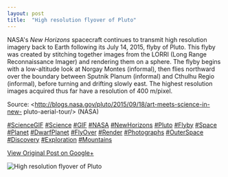 ```yaml
---
layout: post
title:  "High resolution flyover of Pluto"
---
```


NASA's _New Horizons_ spacecraft continues to transmit high resolution imagery
back to Earth following its July 14, 2015, flyby of Pluto. This flyby was
created by stitching together images from the LORRI (Long Range Reconnaissance
Imager) and rendering them on a sphere. The flyby begins with a low-altitude
look at Norgay Montes (informal), then flies northward over the boundary
between Sputnik Planum (informal) and Cthulhu Regio (informal), before turning
and drifting slowly east. The highest resolution images acquired thus far have
a resolution of 400 m/pixel.  
  
Source: <http://blogs.nasa.gov/pluto/2015/09/18/art-meets-science-in-new-
pluto-aerial-tour/> (NASA)  
  
[#ScienceGIF](https://plus.google.com/s/%23ScienceGIF/posts)
[#Science](https://plus.google.com/s/%23Science/posts)
[#GIF](https://plus.google.com/s/%23GIF/posts)
[#NASA](https://plus.google.com/s/%23NASA/posts)
[#NewHorizons](https://plus.google.com/s/%23NewHorizons/posts)
[#Pluto](https://plus.google.com/s/%23Pluto/posts)
[#Flyby](https://plus.google.com/s/%23Flyby/posts)
[#Space](https://plus.google.com/s/%23Space/posts)
[#Planet](https://plus.google.com/s/%23Planet/posts)
[#DwarfPlanet](https://plus.google.com/s/%23DwarfPlanet/posts)
[#FlyOver](https://plus.google.com/s/%23FlyOver/posts)
[#Render](https://plus.google.com/s/%23Render/posts)
[#Photographs](https://plus.google.com/s/%23Photographs/posts)
[#OuterSpace](https://plus.google.com/s/%23OuterSpace/posts)
[#Discovery](https://plus.google.com/s/%23Discovery/posts)
[#Exploration](https://plus.google.com/s/%23Exploration/posts)
[#Mountains](https://plus.google.com/s/%23Mountains/posts)

[View Original Post on Google+](https://plus.google.com/+ColinSullender/posts/UcEQrkbttFV)

![High resolution flyover of Pluto](/assets/img/2015-09-18-High-resolution-flyover-of-Pluto.gif)

